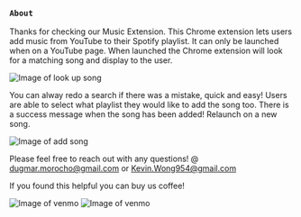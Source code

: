 ### `About`


Thanks for checking our Music Extension. This Chrome extension lets users add music from YouTube to their Spotify playlist. It can only be launched when on a YouTube page. When launched the Chrome extension will look for a matching song and display to the user.

![Image of look up song](https://i.ibb.co/zrgQsp9/Screen-Shot-2020-10-08-at-2-28-51-PM.png)

You can alway redo a search if there was a mistake, quick and easy!
Users are able to select what playlist they would like to add the song too. There is a success message when the song has been added! Relaunch on a new song.

![Image of add song](https://i.ibb.co/nw99Thh/Screen-Shot-2020-10-08-at-2-29-21-PM.png)


Please feel free to reach out with any questions!
@ dugmar.morocho@gmail.com or Kevin.Wong954@gmail.com

If you found this helpful you can buy us coffee!

![Image of venmo](https://i.ibb.co/Wc1hvqf/Screen-Shot-2020-10-08-at-2-36-02-PM.png)
![Image of venmo](https://i.ibb.co/YjDW20r/unnamed.jpg)


